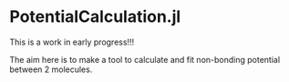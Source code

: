 # PotentialCalculation.jl

This is a work in early progress!!!

The aim here is to make a tool to calculate and fit non-bonding potential
between 2 molecules.

